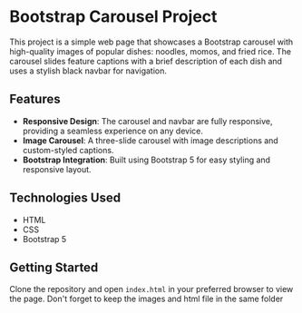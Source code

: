 # Bootstrap Carousel Project

This project is a simple web page that showcases a Bootstrap carousel with high-quality images of popular dishes: noodles, momos, and fried rice. The carousel slides feature captions with a brief description of each dish and uses a stylish black navbar for navigation.

## Features
- **Responsive Design**: The carousel and navbar are fully responsive, providing a seamless experience on any device.
- **Image Carousel**: A three-slide carousel with image descriptions and custom-styled captions.
- **Bootstrap Integration**: Built using Bootstrap 5 for easy styling and responsive layout.

## Technologies Used
- HTML
- CSS
- Bootstrap 5

## Getting Started
Clone the repository and open `index.html` in your preferred browser to view the page.
Don't forget to keep the images and html file in the same folder
